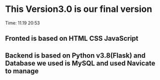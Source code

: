 # This Version3.0 is our final version 
Time: 11.19 20:53
## Fronted is based on HTML CSS JavaScript
## Backend is based on Python v3.8(Flask) and Database we used is MySQL and used Navicate to manage
